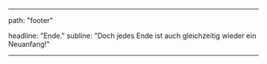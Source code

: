 ---

path: "footer"

headline: "Ende."
subline: "Doch jedes Ende ist auch gleichzeitig wieder ein Neuanfang!"

---